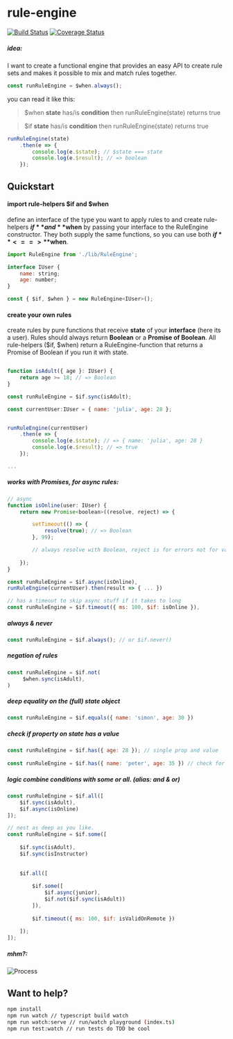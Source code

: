 # rule-engine

[![Build Status](https://travis-ci.org/GauSim/rule-engine.svg?branch=master)](https://travis-ci.org/GauSim/rule-engine)
[![Coverage Status](https://coveralls.io/repos/github/GauSim/rule-engine/badge.svg?branch=master)](https://coveralls.io/github/GauSim/rule-engine?branch=master)

##### idea: 
I want to create a functional engine that provides an easy API to create rule sets and makes it possible to mix and match rules together.

```javascript
const runRuleEngine = $when.always();
```
you can read it like this: 

> $when **state** has/is **condition** then runRuleEngine(state) returns true


> $if **state** has/is **condition** then runRuleEngine(state) returns true

```javascript
runRuleEngine(state)
    .then(e => { 
        console.log(e.$state); // $state === state
        console.log(e.$result); // => boolean    
    });
```



## Quickstart


#### import rule-helpers $if and $when
define an interface of the type you want to apply rules to and create rule-helpers **$if** and **$when** by passing your interface to the RuleEngine constructor. They both supply the same functions, so you can use both **$if** <==> **$when**.
```javascript
import RuleEngine from './lib/RuleEngine';

interface IUser {
    name: string;
    age: number;
}

const { $if, $when } = new RuleEngine<IUser>();

```
#### create your own rules 
create rules by pure functions that receive **state** of your **interface** (here its a user). 
Rules should always return **Boolean** or a **Promise of Boolean**. 
All rule-helpers ($if, $when) return a RuleEngine-function that returns a Promise of Boolean if you run it with state.
```javascript

function isAdult({ age }: IUser) {
    return age >= 18; // => Boolean
}

const runRuleEngine = $if.sync(isAdult);

const currentUser:IUser = { name: 'julia', age: 28 };


runRuleEngine(currentUser)
    .then(e => { 
        console.log(e.$state); // => { name: 'julia', age: 28 }
        console.log(e.$result); // => true  
    });

...

```
##### works with Promises, for **async** rules:
```javascript
// async 
function isOnline(user: IUser) {
    return new Promise<boolean>((resolve, reject) => {

        setTimeout(() => {
            resolve(true); // => Boolean
        }, 99);

        // always resolve with Boolean, reject is for errors not for values!
    
    });
}

const runRuleEngine = $if.async(isOnline), 
runRuleEngine(currentUser).then(result => { ... })

// has a timeout to skip async stuff if it takes to long 
const runRuleEngine = $if.timeout({ ms: 100, $if: isOnline }), 
```
##### always & never
```javascript
const runRuleEngine = $if.always(); // or $if.never()
```
##### negation of rules
```javascript
const runRuleEngine = $if.not(
     $when.sync(isAdult),
)
```
##### deep equality on the (full) state object
```javascript
const runRuleEngine = $if.equals({ name: 'simon', age: 30 })
```
##### check if property on state has a value
```javascript
const runRuleEngine = $if.has({ age: 28 }); // single prop and value
        
const runRuleEngine = $if.has({ name: 'peter', age: 35 }) // check for multiple  

```
##### logic combine conditions with **some** or **all**. (alias: **and** & **or**)
```javascript
const runRuleEngine = $if.all([ 
    $if.sync(isAdult),
    $if.async(isOnline)
]);

// nest as deep as you like.
const runRuleEngine = $if.some([ 
    
    $if.sync(isAdult),
    $if.sync(isInstructor)
    
    
    $if.all([ 
    
        $if.some([
            $if.async(junior),
            $if.not($if.sync(isAdult))
        ]),
        
        $if.timeout({ ms: 100, $if: isValidOnRemote })
        
    ]);
]);

```
##### mhm?: 
![Process](https://raw.githubusercontent.com/GauSim/rule-engine/master/process.png "Process")


## Want to help?
```sh
npm install
npm run watch // typescript build watch
npm run watch:serve // run/watch playground (index.ts)
npm run test:watch // run tests do TDD be cool 
```

